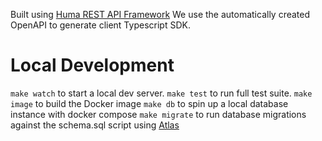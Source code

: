 
Built using [Huma REST API Framework](https://huma.rocks/)
We use the automatically created OpenAPI to generate client Typescript SDK.

# Local Development
`make watch` to start a local dev server.
`make test` to run full test suite.
`make image` to build the Docker image
`make db` to spin up a local database instance with docker compose
`make migrate` to run database migrations against the schema.sql script using [Atlas](https://atlasgo.io/docs)
